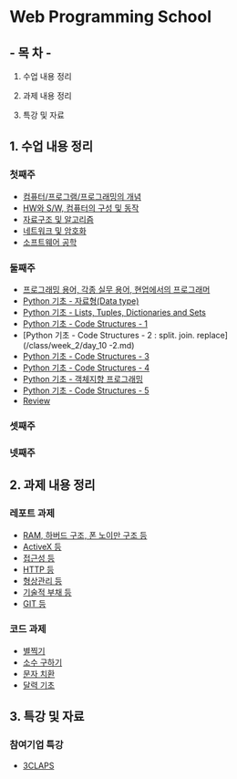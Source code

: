 # Web Programming School


## - 목 차 -

1. 수업 내용 정리

2. 과제 내용 정리

3. 특강 및 자료

## 1. 수업 내용 정리
### 첫째주
- [컴퓨터/프로그램/프로그래밍의 개념](/class/week_1/day_1.md)
- [HW와 S/W, 컴퓨터의 구성 및 동작](/class/week_1/day_2.md)
- [자료구조 및 알고리즘](/class/week_1/day_3.md)
- [네트워크 및 암호화](/class/week_1/day_4.md)
- [소프트웨어 공학](/class/week_1/day_5.md)


### 둘째주
- [프로그래밍 용어, 각종 실무 용어, 현업에서의 프로그래머](/class/week_2/day_6.md)
- [Python 기초 - 자료형(Data type)](/class/week_2/day_8.md)
- [Python 기초 - Lists, Tuples, Dictionaries and Sets](/class/week_2/day_9.md)
- [Python 기초 - Code Structures - 1](/class/week_2/day_10_1.md)
- [Python 기초 - Code Structures - 2 : split. join. replace](/class/week_2/day_10 -2.md)
- [Python 기초 - Code Structures - 3](/class/week_2/day_10_3.md)
- [Python 기초 - Code Structures - 4](/class/week_2/day_10_4.md)
- [Python 기초 - 객체지향 프로그래밍](/class/week_2/day_10_5.md)
- [Python 기초 - Code Structures - 5](/class/week_2/day_10_6.md)
- [Review](/class/week_2/review.md)


### 셋째주

### 넷째주


## 2. 과제 내용 정리
### 레포트 과제
- [RAM, 하버드 구조, 폰 노이만 구조 등](/homework/과제_1.pdf)
- [ActiveX 등](/homework/과제_2.pdf)
- [접근성 등](/homework/과제_3.pdf)
- [HTTP 등](/homework/과제_4.pdf)
- [형상관리 등](/homework/과제_5.pdf)
- [기술적 부채 등](/homework/과제_6.pdf)
- [GIT 등](/homework/과제_7.pdf)


### 코드 과제
- [별찍기](/homework/과제_8.tex)
- [소수 구하기](/homework/hw5061.md)
- [문자 치환](/homework/hw5062.md)
- [달력 기초](/homework/hw5063.md)

## 3. 특강 및 자료
### 참여기업 특강
- [3CLAPS](/st/참여기업특강.md)


